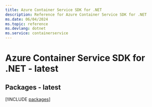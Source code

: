 ```yaml
---
title: Azure Container Service SDK for .NET
description: Reference for Azure Container Service SDK for .NET
ms.date: 06/04/2024
ms.topic: reference
ms.devlang: dotnet
ms.service: containerservice
---
```

# Azure Container Service SDK for .NET - latest
## Packages - latest
[!INCLUDE [packages](container-service-index.md)]
